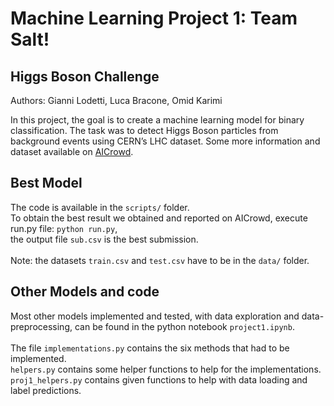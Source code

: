 # Machine Learning Project 1: Team Salt!
## Higgs Boson Challenge

Authors: Gianni Lodetti, Luca Bracone, Omid Karimi

In this project, the goal is to create a machine learning model for binary classification. The task was to detect Higgs Boson particles from background events using CERN’s LHC dataset. Some more information and dataset available on [AICrowd](https://www.aicrowd.com/challenges/epfl-machine-learning-higgs).

## Best Model
The code is available in the ```scripts/``` folder. <br />
To obtain the best result we obtained and reported on AICrowd, execute run.py file: ``` python run.py ```, <br /> the output file ```sub.csv``` is the best submission. <br />
<br />
Note: the datasets ```train.csv``` and ```test.csv``` have to be in the ```data/``` folder.

## Other Models and code
Most other models implemented and tested, with data exploration and data-preprocessing, can be found in the python notebook ```project1.ipynb```. <br />
<br />
The file ```implementations.py``` contains the six methods that had to be implemented. <br />
```helpers.py``` contains some helper functions to help for the implementations. <br />
```proj1_helpers.py``` contains given functions to help with data loading and label predictions.
